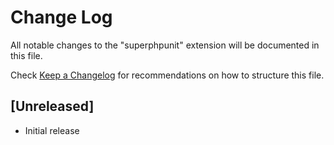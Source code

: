 # Change Log

All notable changes to the "superphpunit" extension will be documented in this file.

Check [Keep a Changelog](http://keepachangelog.com/) for recommendations on how to structure this file.

## [Unreleased]

- Initial release